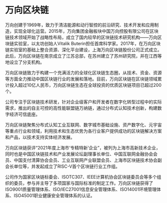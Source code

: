 # 万向区块链

万向创建于1969年，致力于清洁能源和动行智控的前沿研究、技术开发和应用制造，实现全球化运营。2015年，万向集团金融板块中国万向控股有限公司在区块链技术领域开始了战略性布局，成立了国内较早的区块链技术研究机构——万向区块链实验室，以太坊创始人Vitalik Buterin担任首席科学家。2017年，在万向区块链实验室的基础上整合资源、深化平台建设，上海万向区块链股份公司正式成立。此后，万向区块链在南京成立了江苏总部，在苏州建立了苏州研究院，并在江西等地设立了分支机构。


万向区块链致力于构建一个充满活力的全球化区块链生态圈，从技术、资金、资源等方面全力推动中国区块链行业的发展和落地。目前，万向区块链在区块链领域累计投入超过10亿人民币，万向区块链生态在全球投资的优质区块链项目已超过200个。


公司专注于区块链技术研发，针对企业级客户和开发者在数字化转型过程中的实际需求，推出的自主可控的高性能联盟链万纳链，通过分布式认知技术创新，构建数字经济可信底座。


万向区块链聚焦分布式认知工业互联网、数字城市基础设施、资产数字化、元宇宙等重点行业和领域，利用技术和生态优势为各行业客户提供成功的区块链解决方案和产品，以技术支持实体经济发展。

万向区块链获评“2021年度上海市‘专精特新’企业”，被列为上海市高新技术企业，同时也是中国区块链技术和产业发展论坛副理事长单位、中国互联网金融协会会员、中国支付清算协会会员、工业互联网产业联盟会员、上海市区块链技术协会副会长单位等，并发起成立了RISC-V首个区块链行业工作组。

公司作为国家区块链标委会、ISOTC307、IEEE计算机协会区块链委员会等多个组织的委员，参与并主导了多项国家与国际标准的制定工作。万向区块链获得了ISO9001质量管理体系、ISO/IEC27001信息安全管理体系、ISO14001环境管理体系、ISO45001职业健康安全管理体系的认证。
